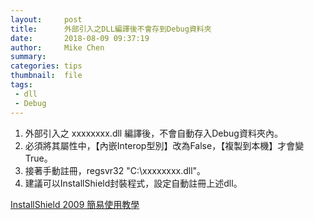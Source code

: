 ```yaml
---
layout:     post
title:      外部引入之DLL編譯後不會存到Debug資料夾
date:       2018-08-09 09:37:19
author:     Mike Chen
summary:    
categories: tips
thumbnail:  file
tags:
 - dll
 - Debug
---
```


1. 外部引入之 xxxxxxxx.dll 編譯後，不會自動存入Debug資料夾內。
2. 必須將其屬性中，【內嵌Interop型別】改為False，【複製到本機】才會變True。
3. 接著手動註冊，regsvr32 "C:\xxxxxxxx.dll"。
4. 建議可以InstallShield封裝程式，設定自動註冊上述dll。

[InstallShield 2009 簡易使用教學](http://blog.yam.com/terrytg259/article/28081300)
